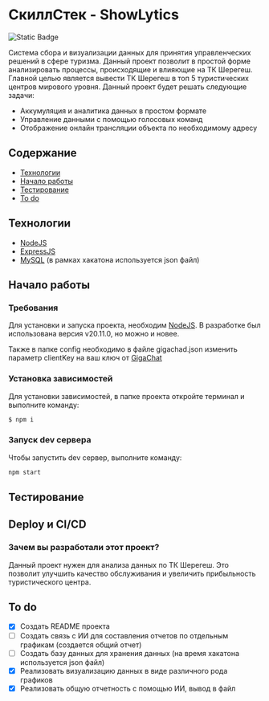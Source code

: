 # СкиллСтек - ShowLytics
<img alt="Static Badge" src="https://img.shields.io/badge/dev_status-in_process-green">

Система сбора и визуализации данных для принятия управленческих решений в сфере туризма. Данный проект позволит в простой форме анализировать процессы, происходящие и влияющие на ТК Шерегеш. Главной целью является вывести ТК Шерегеш в топ 5 туристических центров мирового уровня.
Данный проект будет решать следующие задачи:
- Аккумуляция и аналитика данных в простом формате
- Управление данными с помощью голосовых команд
- Отображение онлайн трансляции объекта по необходимому адресу

## Содержание
- [Технологии](#технологии)
- [Начало работы](#начало-работы)
- [Тестирование](#тестирование)
- [To do](#to-do)

## Технологии 
- [NodeJS](https://nodejs.org/)
- [ExpressJS](https://expressjs.com/)
- [MySQL](https://www.mysql.com/) (в рамках хакатона используется json файл)

## Начало работы

### Требования
Для установки и запуска проекта, необходим [NodeJS](https://nodejs.org/). В разработке был использована версия v20.11.0, но можно и новее.

Также в папке config необходимо в файле gigachad.json изменить параметр clientKey на ваш ключ от [GigaChat](https://developers.sber.ru/studio/workspaces/)

### Установка зависимостей
Для установки зависимостей, в папке проекта откройте терминал и выполните команду:
```sh
$ npm i
```

### Запуск dev сервера
Чтобы запустить dev сервер, выполните команду:
```sh
npm start
```

## Тестирование


## Deploy и CI/CD


### Зачем вы разработали этот проект?
Данный проект нужен для анализа данных по ТК Шерегеш. Это позволит улучшить качество обслуживания и увеличить прибыльность туристического центра.

## To do
- [x] Создать README проекта
- [ ] Создать связь с ИИ для составления отчетов по отдельным графикам (создается общий отчет)
- [ ] Создать базу данных для хранения данных (на время хакатона используется json файл)
- [x] Реализовать визуализацию данных в виде различного рода графиков
- [x] Реализовать общую отчетность с помощью ИИ, вывод в файл
